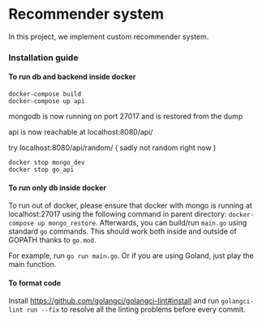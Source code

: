 # Recommender system

In this project, we implement custom recommender system.

### Installation guide

#### To run db and backend inside docker
```
docker-compose build
docker-compose up api
```

mongodb is now running on port 27017 and is restored from the dump

api is now reachable at localhost:8080/api/

try localhost:8080/api/random/ ( sadly not random right now )

```
docker stop mongo_dev
docker stop go_api
```


#### To run only db inside docker
To run out of docker, please ensure that docker with mongo is running at localhost:27017 using the following command in parent directory:
`docker-compose up mongo_restore`.
Afterwards, you can build/run `main.go` using standard `go` commands. This should work both inside and outside of GOPATH thanks to `go.mod`.

For example, run `go run main.go`. Or if you are using Goland, just play the main function.


#### To format code
Install https://github.com/golangci/golangci-lint#install and run `golangci-lint run --fix` 
to resolve all the linting problems before every commit.